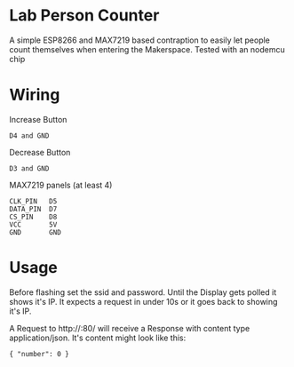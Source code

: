 # Lab Person Counter

A simple ESP8266 and MAX7219 based contraption to easily let people count themselves when entering the Makerspace.
Tested with an nodemcu chip

# Wiring

Increase Button

    D4 and GND

Decrease Button

    D3 and GND

MAX7219 panels (at least 4)

    CLK_PIN   D5
    DATA_PIN  D7
    CS_PIN    D8
    VCC       5V
    GND       GND

# Usage

Before flashing set the ssid and password. 
Until the Display gets polled it shows it's IP. 
It expects a request in under 10s or it goes back to showing it's IP.

A Request to http://<IP>:80/ will receive a Response with content type application/json.
It's content might look like this: 

    { "number": 0 }
